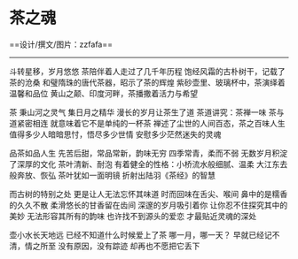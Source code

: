 # 茶之魂

==设计/撰文/图片：zzfafa==

----------

斗转星移，岁月悠悠
茶陪伴着人走过了几千年历程
饱经风霜的古朴树干，记载了茶的沧桑
和璧隋珠的唐代茶器，昭示了茶的辉煌
紫砂壶里、玻璃杯中，茶演绎着温馨和品位
黄山之颠、印度河畔，茶播撒着活力与希望

茶
秉山河之灵气
集日月之精华
漫长的岁月让茶生了道
茶道讲究：茶禅一味
茶与道紧密相连
就意味着它不是单纯的一杯茶
禅述了尘世的人间百态，茶之百味人生
值得多少人暗暗思忖，悟尽多少世情
安慰多少茫然迷失的灵魂

品茶如品人生
先苦后甜，常品常新，韵味无穷
四季常青，柔而不弱
无数岁月积淀了深厚的文化
茶叶清新、耐泡
有着健全的性格：小桥流水般细腻、温柔
大江东去般奔放、恢弘
茶叶犹如一面明镜
折射出陆羽《茶经》的智慧

而古树的特别之处
更是让人无法忘怀其味道
时而回味在舌尖、喉间
鼻中的是糯香的久久不散
柔滑悠长的甘香留在齿间
深邃的岁月吸引着你
让你忍不住探究其中的美妙
无法形容其所有的韵味
也许找不到源头的爱恋
才最贴近灵魂的深处

壶小水长天地远
已经不知道什么时候爱上了茶
哪一月，哪一天？
早就已经记不清，情之所至
没有原因，没有踪迹
却再也不愿把它丢下


